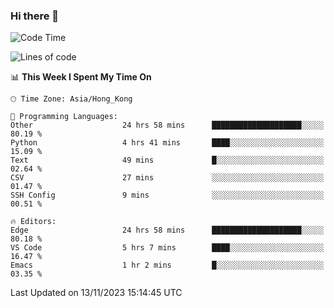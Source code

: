 ### Hi there 👋

<!--
**nicehiro/nicehiro** is a ✨ _special_ ✨ repository because its `README.md` (this file) appears on your GitHub profile.

Here are some ideas to get you started:

- 🔭 I’m currently working on ...
- 🌱 I’m currently learning ...
- 👯 I’m looking to collaborate on ...
- 🤔 I’m looking for help with ...
- 💬 Ask me about ...
- 📫 How to reach me: ...
- 😄 Pronouns: ...
- ⚡ Fun fact: ...
-->

<!--START_SECTION:waka-->
![Code Time](http://img.shields.io/badge/Code%20Time-58%20hrs%2045%20mins-blue)

![Lines of code](https://img.shields.io/badge/From%20Hello%20World%20I%27ve%20Written-2.6%20million%20lines%20of%20code-blue)

📊 **This Week I Spent My Time On** 

```text
🕑︎ Time Zone: Asia/Hong_Kong

💬 Programming Languages: 
Other                    24 hrs 58 mins      ████████████████████░░░░░   80.19 % 
Python                   4 hrs 41 mins       ████░░░░░░░░░░░░░░░░░░░░░   15.09 % 
Text                     49 mins             █░░░░░░░░░░░░░░░░░░░░░░░░   02.64 % 
CSV                      27 mins             ░░░░░░░░░░░░░░░░░░░░░░░░░   01.47 % 
SSH Config               9 mins              ░░░░░░░░░░░░░░░░░░░░░░░░░   00.51 % 

🔥 Editors: 
Edge                     24 hrs 58 mins      ████████████████████░░░░░   80.18 % 
VS Code                  5 hrs 7 mins        ████░░░░░░░░░░░░░░░░░░░░░   16.47 % 
Emacs                    1 hr 2 mins         █░░░░░░░░░░░░░░░░░░░░░░░░   03.35 % 
```


 Last Updated on 13/11/2023 15:14:45 UTC
<!--END_SECTION:waka-->
